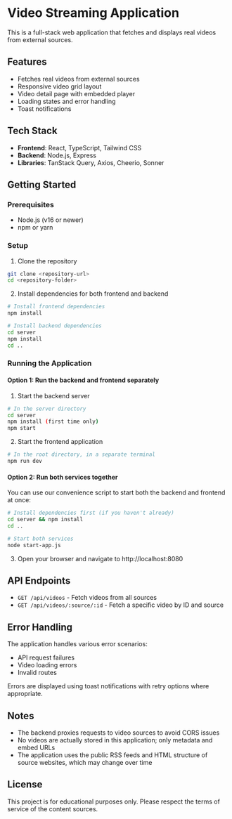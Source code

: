 
# Video Streaming Application

This is a full-stack web application that fetches and displays real videos from external sources.

## Features

- Fetches real videos from external sources
- Responsive video grid layout
- Video detail page with embedded player
- Loading states and error handling
- Toast notifications

## Tech Stack

- **Frontend**: React, TypeScript, Tailwind CSS
- **Backend**: Node.js, Express
- **Libraries**: TanStack Query, Axios, Cheerio, Sonner

## Getting Started

### Prerequisites

- Node.js (v16 or newer)
- npm or yarn

### Setup

1. Clone the repository

```bash
git clone <repository-url>
cd <repository-folder>
```

2. Install dependencies for both frontend and backend

```bash
# Install frontend dependencies
npm install

# Install backend dependencies
cd server
npm install
cd ..
```

### Running the Application

#### Option 1: Run the backend and frontend separately

1. Start the backend server

```bash
# In the server directory
cd server
npm install (first time only)
npm start
```

2. Start the frontend application

```bash
# In the root directory, in a separate terminal
npm run dev
```

#### Option 2: Run both services together

You can use our convenience script to start both the backend and frontend at once:

```bash
# Install dependencies first (if you haven't already)
cd server && npm install
cd ..

# Start both services
node start-app.js
```

3. Open your browser and navigate to http://localhost:8080

## API Endpoints

- `GET /api/videos` - Fetch videos from all sources
- `GET /api/videos/:source/:id` - Fetch a specific video by ID and source

## Error Handling

The application handles various error scenarios:

- API request failures
- Video loading errors
- Invalid routes

Errors are displayed using toast notifications with retry options where appropriate.

## Notes

- The backend proxies requests to video sources to avoid CORS issues
- No videos are actually stored in this application; only metadata and embed URLs
- The application uses the public RSS feeds and HTML structure of source websites, which may change over time

## License

This project is for educational purposes only. Please respect the terms of service of the content sources.
